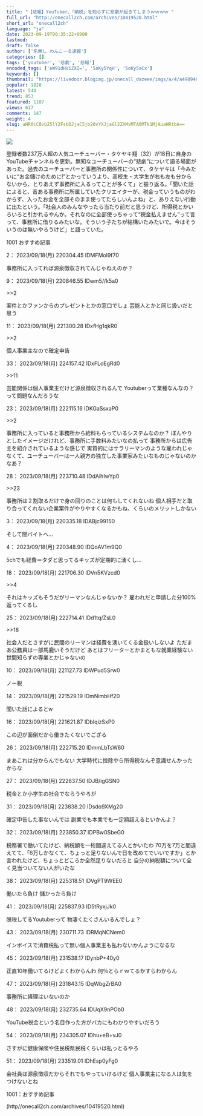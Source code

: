 ```yaml
---
title: "【悲報】YouTuber、「納税」を知らずに悲劇が起きてしまうｗｗｗｗ "
full_url: "http://onecall2ch.com/archives/10419520.html"
short_url: "onecall2ch"
language: "ja"
date: 2023-09-19T00:35:22+0900
lastmod: 
draft: false
author: ['名無し わんこーる速報']
categories: []
tags: ['youtuber', '悲劇', '悲報']
encoded_tags: ['eW91dHViZXI=', '5oKy5YqH', '5oKy5aCx']
keywords: []
thumbnail: "https://livedoor.blogimg.jp/onecall_dazeee/imgs/a/4/a4909464.jpg"
popular: 1828
latest: 544
trend: 853
featured: 1107
views: 617
comments: 147
weight: 4
slug: aHR0cC8vb25lY2FsbDJjaC5jb20vYXJjaGl2ZXMvMTA0MTk1MjAuaHRtbA==
---
```


![](https://livedoor.blogimg.jp/onecall_dazeee/imgs/a/4/a4909464.jpg)

<div><p>登録者数237万人超の人気ユーチューバー・タケヤキ翔（32）が18日に自身のYouTubeチャンネルを更新。無知なユーチューバーの“悲劇”について語る場面があった。過去のユーチューバーと事務所の関係性について、タケヤキは「今みたいに“お金儲けのために!”とかっていうより、高校生・大学生が右も左も分からないから、とりあえず事務所に入るってことが多くて」と振り返る。「聞いた話によると、昔ある事務所に所属していたクリエイターが、税金っていうものがわからず、入ったお金を全部そのまま使ってたらしいんよね」と、ありえない行動に出たという。「社会人のみんなやったら当たり前だと思うけど、所得税とかいろいろと引かれるやんか。それなのに全部使っちゃって“税金払えません”って言って、事務所に借りるみたいな。そういう子たちが結構いたみたいで。今はそういうのは無いやろうけど」と語っていた。</p> <p class='name2'> 1001 おすすめ記事</p> <p class='name2'>2： 2023/09/18(月) 220304.45 IDMFMol9f70</p><p class='onecall'> 事務所に入ってれば源泉徴収されてんじゃねえのか？ </p> <p class='name2'>9： 2023/09/18(月) 220846.55 IDwm5//k5a0</p><p class='onecall'> <p class='anchor'>>>2</p> 案件とかファンからのプレゼントとかの窓口でしょ 芸能人とかと同じ扱いだと思う </p> <p class='name2'>11： 2023/09/18(月) 221300.28 IDxfHg1qkR0</p><p class='onecall'> <p class='anchor'>>>2</p> 個人事業主なので確定申告 </p> <p class='name2'>33： 2023/09/18(月) 224157.42 IDxFLoEgRd0</p><p class='onecall'> <p class='anchor'>>>11</p> 芸能関係は個人事業主だけど源泉徴収されるんで Youtuberって業種なんなの？ って問題なんだろうな </p> <p class='name2'>23： 2023/09/18(月) 222115.16 IDKGaSsxaP0</p><p class='onecall'> <p class='anchor'>>>2</p> 事務所に入っていると事務所から給料もらっているシステムなのか？ ぼんやりとしたイメージだけれど、事務所に手数料みたいなの払って 事務所からは広告主を紹介されているような感じで 実質的にはサラリーマンのような雇われじゃなくて、ユーチューバーは一人親方の独立した事業家みたいなものじゃないのかなあ？ </p> <p class='name2'>28： 2023/09/18(月) 223710.48 IDdAihIwYp0</p><p class='onecall'> <p class='anchor'>>>23</p> 事務所は２割取るだけで身の回りのことは何もしてくれないね 個人相手だと取り合ってくれない企業案件がやりやすくなるかもね、くらいのメリットしかない </p> <p class='name2'>3： 2023/09/18(月) 220335.18 IDABjc99150</p><p class='onecall'> そして闇バイトへ… </p> <p class='name2'>4： 2023/09/18(月) 220348.90 IDQoAV1m9Q0</p><p class='onecall'> 5chでも経費＝タダと思ってるキッズが定期的に湧くし… </p> <p class='name2'>18： 2023/09/18(月) 221706.30 IDVn5KVzcd0</p><p class='onecall'> <p class='anchor'>>>4</p> それはキッズもそうだがリーマンなんじゃないか？ 雇われだと申請した分100%返ってくるし </p> <p class='name2'>25： 2023/09/18(月) 222714.41 IDd1tq/ZsL0</p><p class='onecall'> <p class='anchor'>>>18</p> 社会人だとさすがに民間のリーマンは経費を湧いてくる金扱いしないよ ただまあ公務員は一部馬鹿いそうだけど あとはフリーターとかまともな就業経験ない世間知らずの専業とかじゃないの </p> <p class='name2'>10： 2023/09/18(月) 221127.73 IDWPud5Srw0</p><p class='onecall'> ノー税 </p> <p class='name2'>14： 2023/09/18(月) 221529.19 IDmNimbHf20</p><p class='onecall'> 聞いた話によるとw </p> <p class='name2'>16： 2023/09/18(月) 221621.87 IDbIqizSxP0</p><p class='onecall'> この辺が面倒だから働きたくないでござる </p> <p class='name2'>26： 2023/09/18(月) 222715.20 IDmmLbTsW60</p><p class='onecall'><p> まあこれは分からんでもない 大学時代に控除やら所得税なんぞ意識せんかったからな </p></p> <p class='name2'>27： 2023/09/18(月) 222837.50 IDJB/igGSN0</p><p class='onecall'> 税金とか小学生の社会でならうやろが </p> <p class='name2'>31： 2023/09/18(月) 223838.20 IDsdo9XMg20</p><p class='onecall'> 確定申告した事ないんでは 副業でも本業でも一定額超えるといかんよ？ </p> <p class='name2'>32： 2023/09/18(月) 223850.37 IDPBw0SbeG0</p><p class='onecall'> 税務署で働いてたけど、納税額を一桁間違えてる人とかいたわ 70万を7万と間違えてて、「6万しかなくて、ちょっと足りないんで日を改めてでいいですか」とか言われたけど、ちょっとどころか全然足りないだろと 自分の納税額について全く見当ついてない人がいたな </p> <p class='name2'>38： 2023/09/18(月) 225318.51 IDVgPT9WEE0</p><p class='onecall'> 働いたら負け 儲かったら負け </p> <p class='name2'>41： 2023/09/18(月) 225837.93 ID5tRyxjJk0</p><p class='onecall'> 脱税してるYoutuberって 物凄くたくさんいるんでしょ？ </p> <p class='name2'>43： 2023/09/18(月) 230711.73 IDRMqNCNem0</p><p class='onecall'> インボイスで消費税払って無い個人事業主も払わないかんようになるな </p> <p class='name2'>45： 2023/09/18(月) 231538.17 IDynbP+40y0</p><p class='onecall'><p> 正直10年働いてるけどよくわからんわ 何％とらｒｗてるかすらわからん </p></p> <p class='name2'>47： 2023/09/18(月) 231843.15 IDqWbgZrBA0</p><p class='onecall'> 事務所に経理はいないのか </p> <p class='name2'>48： 2023/09/18(月) 232735.64 IDUqX9nPOb0</p><p class='onecall'> YouTube税金という名目作った方がバカにもわかりやすいだろう </p> <p class='name2'>54： 2023/09/18(月) 234305.07 IDhu+eB+vJ0</p><p class='onecall'> さすがに健康保険や住民税県民税くらいは払っとるやろ </p> <p class='name2'>51： 2023/09/18(月) 233519.01 IDhEsp0yFg0</p><p class='onecall'><p> 会社員は源泉徴収だからそれでもやっていけるけど 個人事業主になる人は気をつけないとね </p></p> <p class='name2'>1001：おすすめ記事</p> </div>

(http//onecall2ch.com/archives/10419520.html)
